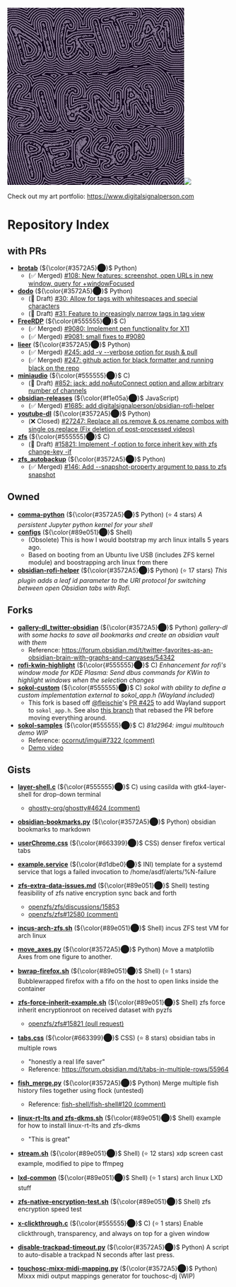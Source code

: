 ![](1507482727565590528_1.gif)![](04_VID_140710312_120253_959.1.gif)

Check out my art portfolio: https://www.digitalsignalperson.com
# Repository Index
## with PRs
- **[brotab](https://github.com/digitalsignalperson/brotab)** (${\color{#3572A5}⬤}$ Python)
    - (✅ Merged) [#108: New features: screenshot, open URLs in new window, query for +windowFocused](https://github.com/balta2ar/brotab/pull/108)
- **[dodo](https://github.com/digitalsignalperson/dodo)** (${\color{#3572A5}⬤}$ Python)
    - (📝 Draft) [#30: Allow for tags with whitespaces and special characters](https://github.com/akissinger/dodo/pull/30)
    - (📝 Draft) [#31: Feature to increasingly narrow tags in tag view](https://github.com/akissinger/dodo/pull/31)
- **[FreeRDP](https://github.com/digitalsignalperson/FreeRDP)** (${\color{#555555}⬤}$ C)
    - (✅ Merged) [#9080: Implement pen functionality for X11](https://github.com/FreeRDP/FreeRDP/pull/9080)
    - (✅ Merged) [#9081: small fixes to #9080](https://github.com/FreeRDP/FreeRDP/pull/9081)
- **[lieer](https://github.com/digitalsignalperson/lieer)** (${\color{#3572A5}⬤}$ Python)
    - (✅ Merged) [#245: add -v --verbose option for push & pull](https://github.com/gauteh/lieer/pull/245)
    - (✅ Merged) [#247: github action for black formatter and running black on the repo](https://github.com/gauteh/lieer/pull/247)
- **[miniaudio](https://github.com/digitalsignalperson/miniaudio)** (${\color{#555555}⬤}$ C)
    - (📝 Draft) [#852: jack: add noAutoConnect option and allow arbitrary number of channels](https://github.com/mackron/miniaudio/pull/852)
- **[obsidian-releases](https://github.com/digitalsignalperson/obsidian-releases)** (${\color{#f1e05a}⬤}$ JavaScript)
    - (✅ Merged) [#1685: add digitalsignalperson/obsidian-rofi-helper](https://github.com/obsidianmd/obsidian-releases/pull/1685)
- **[youtube-dl](https://github.com/digitalsignalperson/youtube-dl)** (${\color{#3572A5}⬤}$ Python)
    - (❌ Closed) [#27247: Replace all os.remove & os.rename combos with single os.replace (Fix deletion of post-processed videos)](https://github.com/ytdl-org/youtube-dl/pull/27247)
- **[zfs](https://github.com/digitalsignalperson/zfs)** (${\color{#555555}⬤}$ C)
    - (📝 Draft) [#15821: Implement -f option to force inherit key with zfs change-key -if](https://github.com/openzfs/zfs/pull/15821)
- **[zfs_autobackup](https://github.com/digitalsignalperson/zfs_autobackup)** (${\color{#3572A5}⬤}$ Python)
    - (✅ Merged) [#146: Add --snapshot-property argument to pass to zfs snapshot](https://github.com/psy0rz/zfs_autobackup/pull/146)
## Owned
- **[comma-python](https://github.com/digitalsignalperson/comma-python)** (${\color{#3572A5}⬤}$ Python) (⭐ 4 stars) *A persistent Jupyter python kernel for your shell*
- **[configs](https://github.com/digitalsignalperson/configs)** (${\color{#89e051}⬤}$ Shell)
    - (Obsolete) This is how I would bootstrap my arch linux intalls 5 years ago.
    - Based on booting from an Ubuntu live USB (includes ZFS kernel module) and boostrapping arch linux from there
- **[obsidian-rofi-helper](https://github.com/digitalsignalperson/obsidian-rofi-helper)** (${\color{#3572A5}⬤}$ Python) (⭐ 17 stars) *This plugin adds a leaf id parameter to the URI protocol for switching between open Obsidian tabs with Rofi.*
## Forks
- **[gallery-dl_twitter-obsidian](https://github.com/digitalsignalperson/gallery-dl_twitter-obsidian)** (${\color{#3572A5}⬤}$ Python) *gallery-dl with some hacks to save all bookmarks and create an obsidian vault with them*
    - Reference: https://forum.obsidian.md/t/twitter-favorites-as-an-obsidian-brain-with-graphs-and-canvases/54342
- **[rofi-kwin-highlight](https://github.com/digitalsignalperson/rofi-kwin-highlight)** (${\color{#555555}⬤}$ C) *Enhancement for rofi's window mode for KDE Plasma: Send dbus commands for KWin to highlight windows when the selection changes*
- **[sokol-custom](https://github.com/digitalsignalperson/sokol-custom)** (${\color{#555555}⬤}$ C) *sokol with ability to define a custom implementation external to sokol_app.h (Wayland included)*
    - This fork is based off [@fleischie](https://github.com/fleischie)'s [PR #425](https://github.com/floooh/sokol/pull/425) to add Wayland support to `sokol_app.h`. See also [this branch](https://github.com/digitalsignalperson/sokol-custom/tree/wayland-pr-rebase) that rebased the PR before moving everything around.
- **[sokol-samples](https://github.com/digitalsignalperson/sokol-samples)** (${\color{#555555}⬤}$ C) *81d2964: imgui multitouch demo WIP*
    - Reference: [ocornut/imgui#7322 (comment)](https://github.com/ocornut/imgui/issues/7322#issuecomment-2128660457)
    - [Demo video](https://github.com/ocornut/imgui/issues/7322#issuecomment-2128813405)
## Gists
- **[layer-shell.c](https://gist.github.com/digitalsignalperson/9f6bc16ba1954c40cb61ca4babc8c419)** (${\color{#555555}⬤}$ C) using casilda with gtk4-layer-shell for drop-down terminal

    - [ghostty-org/ghostty#4624 (comment)](https://github.com/ghostty-org/ghostty/issues/4624#issuecomment-2606655971)
- **[obsidian-bookmarks.py](https://gist.github.com/digitalsignalperson/7d86bb1a57911a6ea817db98070f723f)** (${\color{#3572A5}⬤}$ Python) obsidian bookmarks to markdown

- **[userChrome.css](https://gist.github.com/digitalsignalperson/7e5d4a44fbd7427a2c11f5753b7920d7)** (${\color{#663399}⬤}$ CSS) denser firefox vertical tabs

- **[example.service](https://gist.github.com/digitalsignalperson/d1db4b41b369fdf74139d4eaa7f5fa34)** (${\color{#d1dbe0}⬤}$ INI) template for a systemd service that logs a failed invocation to /home/asdf/alerts/%N-failure

- **[zfs-extra-data-issues.md](https://gist.github.com/digitalsignalperson/709e2adf847473c5301d67644d4f4e19)** (${\color{#89e051}⬤}$ Shell) testing feasibility of zfs native encryption sync back and forth

    - [openzfs/zfs/discussions/15853](https://github.com/openzfs/zfs/discussions/15853)
    - [openzfs/zfs#12580 (comment)](https://github.com/openzfs/zfs/issues/12580#issuecomment-1928512058)
- **[incus-arch-zfs.sh](https://gist.github.com/digitalsignalperson/df10ea15752bdf63e319c9125a8a5b0a)** (${\color{#89e051}⬤}$ Shell) incus ZFS test VM for arch linux

- **[move_axes.py](https://gist.github.com/digitalsignalperson/546e80ae1965b83df0a82ba12ae8aac7)** (${\color{#3572A5}⬤}$ Python) Move a matplotlib Axes from one figure to another.

- **[bwrap-firefox.sh](https://gist.github.com/digitalsignalperson/dbaf5ecef5c50cb74417dafe515cf8bf)** (${\color{#89e051}⬤}$ Shell) (⭐ 1 stars) Bubblewrapped firefox with a fifo on the host to open links inside the container

- **[zfs-force-inherit-example.sh](https://gist.github.com/digitalsignalperson/f2b002e73d2f13e4a43d29a64b5f2a3e)** (${\color{#89e051}⬤}$ Shell) zfs force inherit encryptionroot on received dataset with pyzfs

    - [openzfs/zfs#15821 (pull request)](https://github.com/openzfs/zfs/pull/15821)
- **[tabs.css](https://gist.github.com/digitalsignalperson/56fe3cbcf41707cb97362234cb07ccb0)** (${\color{#663399}⬤}$ CSS) (⭐ 8 stars) obsidian tabs in multiple rows

    - "honestly a real life saver"
    -  Reference: https://forum.obsidian.md/t/tabs-in-multiple-rows/55964
- **[fish_merge.py](https://gist.github.com/digitalsignalperson/e6828c55748d2ddf214ffa75c57ea5fa)** (${\color{#3572A5}⬤}$ Python) Merge multiple fish history files together using flock (untested)

    - Reference: [fish-shell/fish-shell#120 (comment)](https://github.com/fish-shell/fish-shell/issues/120#issuecomment-1620813867)
- **[linux-rt-lts and zfs-dkms.sh](https://gist.github.com/digitalsignalperson/edcefe85992cfa23b75edd498eca5011)** (${\color{#89e051}⬤}$ Shell) example for how to install linux-rt-lts and zfs-dkms

    - "This is great"
- **[stream.sh](https://gist.github.com/digitalsignalperson/ef81c1afdc04d49f5ae3f6f97b2d29af)** (${\color{#89e051}⬤}$ Shell) (⭐ 12 stars) xdp screen cast example, modified to pipe to ffmpeg

- **[lxd-common](https://gist.github.com/digitalsignalperson/62b6f70094738dcdaaeedfc995599045)** (${\color{#89e051}⬤}$ Shell) (⭐ 1 stars) arch linux LXD stuff

- **[zfs-native-encryption-test.sh](https://gist.github.com/digitalsignalperson/0da0cd70ab8c64f32583976cd4bd180b)** (${\color{#89e051}⬤}$ Shell) zfs encryption speed test

- **[x-clickthrough.c](https://gist.github.com/digitalsignalperson/11183814a20f9491380285151d31588d)** (${\color{#555555}⬤}$ C) (⭐ 1 stars) Enable clickthrough, transparency, and always on top for a given window

- **[disable-trackpad-timeout.py](https://gist.github.com/digitalsignalperson/34c1df16fdcd4b87c873aaba29d70b22)** (${\color{#3572A5}⬤}$ Python) A script to auto-disable a trackpad N seconds after last press.

- **[touchosc-mixx-midi-mapping.py](https://gist.github.com/digitalsignalperson/3703ea6d60f719d415399857d5527a9f)** (${\color{#3572A5}⬤}$ Python) Mixxx midi output mappings generator for touchosc-dj (WIP)

